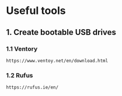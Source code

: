 # Useful tools

## 1. Create bootable USB drives

### 1.1 Ventory

    https://www.ventoy.net/en/download.html

### 1.2 Rufus

    https://rufus.ie/en/
